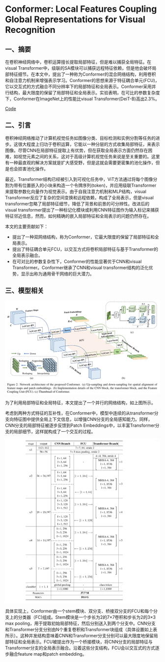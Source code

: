 # Conformer: Local Features Coupling Global Representations for Visual Recognition




<extoc></extoc>

## 一、摘要

​	在卷积神经网络中，卷积运算擅长提取局部特征，但是难以捕获全局特征。在visual Transformer中，级联的SA模块可以捕获远程特征依赖，但是他会破坏局部特征细节。在本文中，提出了一种称为Conformer的混合网络结构，利用卷积和自注意力机制来增强表示学习。Conformer的思想来源于特征耦合单元(FCU)，它以交互式的方式融合不同分辨率下的局部特征和全局表示。Conformer采用并行结构，最大限度的保留了局部特征和全局表示。实验表明，在可比的参数复杂度下，Conformer在ImageNet上的性能比visual Transformer(DeiT-B)高出2.3%。

[Code](https://github.com/pengzhiliang/Conformer)

## 二、引言

​	卷积神经网络推动了计算机视觉任务如图像分类、目标检测和实例分割等任务的进步。这很大程度上归功于卷积运算，它能以一种分层的方式收集局部特征，来表示图像。尽管CNN在局部特征提取上有优势，但在获取全局表示方面仍然存在困难，如视觉元素之间的关系，这对于高级计算机视觉任务来说是至关重要的。这里有一种最直观的解决方案就是扩大感受野，但是这就会需要更密集的池化操作，但是也会损害池化操作。

​	最近，Transformer结构已经被引入到可视化任务中，ViT方法通过将每个图像分割为带有位置嵌入的小块来构造一个令牌序列(token)，并应用级联Transformer来提取参数化向量作为视觉表示。由于自我注意力机制和MLP结构，visual Transformer反应了复杂的空间变换和远程依赖，构成了全局表示，但是visual transformer忽略了局部特征细节，降低了背景和前景的可分辨性。改进后的visual transformer提出了一种标记化模块或利用CNN特征图作为输入标记来捕获特征邻近信息，然而，如何精确的嵌入局部特征和全局表示的问题仍然存在。

本文的主要贡献如下：

- 提出了一种双网络结构，称为Conformer，它最大限度的保留了局部特征和全局表示。
- 提出了特征耦合单元FCU，以交互方式将卷积局部特征与基于Transformer的全局表示融合。
- 在可对比的参数复杂性下，Conformer的性能显著优于CNN和visual Transformer。Conformer继承了CNN和visual transformer结构的泛化优势，显示出称为通用骨干网络的巨大潜力。

## 三、模型相关

<img src="./images/image-20210916111514046.png" alt="image-20210916111514046" style="zoom:67%;" />

为了利用局部特征和全局特征，本文提出了一个并行的网络结构，如上图所示。

考虑到两种方式特征的互补性，在Conformer中，模型中连续的从transformer分支向特征图中提供全局上下文信息，以增强CNN分支的全局感知能力。同样，CNN分支的局部特征被逐步反馈到Patch Embeddings中，以丰富Transformer分支的局部细节，这样就构成了一个交互的过程。

<img src="./images/image-20210916112647973.png" alt="image-20210916112647973" style="zoom:80%;" />

具体实现上，Conformer由一个stem模块、双分支、桥接双分支的FCU和每个分支上的分类器（FC)组成。Stem模块是一个步长为2的7×7卷积和步长为2的3×3 max pooling，用于提取初始局部特征，然后分别送入到两个分支中。CNN分支和Transformer分支分别由N个重复卷积和Transformer块组成（具体设置如上表所示）。这种并发结构意味着CNN和Transformer分支分别可以最大限度地保留局部特征和全局表示。FCU被提出作为一个桥接模块，将CNN分支的局部特征与Transformer分支的全局表示融合。沿着这些分支结构，FCU会以交互式的方式逐步融合feature map和patch embedding。

